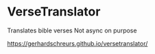 # VerseTranslator
Translates bible verses
Not async on purpose

https://gerhardschreurs.github.io/versetranslator/
